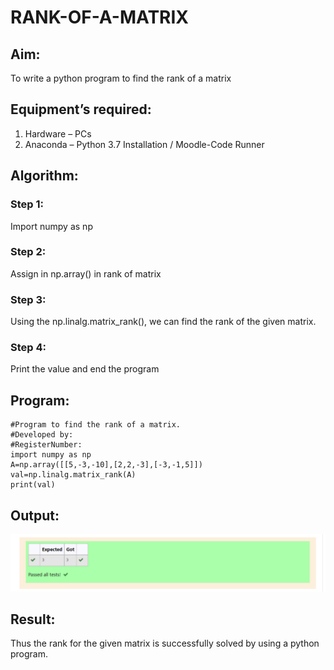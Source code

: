# RANK-OF-A-MATRIX
## Aim:
To write a python program to find the rank of a matrix
## Equipment’s required:
1. 	Hardware – PCs
2. 	Anaconda – Python 3.7 Installation / Moodle-Code Runner
## Algorithm:
### Step 1: 
Import numpy as np
### Step 2: 
Assign in np.array() in rank of matrix
### Step 3:
 Using the np.linalg.matrix_rank(), we can find the rank of the given matrix.
### Step 4: 
Print the value and end the program
## Program:
```
#Program to find the rank of a matrix.
#Developed by: 
#RegisterNumber:
import numpy as np
A=np.array([[5,-3,-10],[2,2,-3],[-3,-1,5]])
val=np.linalg.matrix_rank(A)
print(val)
```
## Output:
![output](./maths222.png)
## Result:
Thus the rank for the given matrix is successfully solved by  using a python program.

